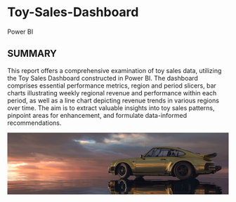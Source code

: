 # Toy-Sales-Dashboard
Power BI
## SUMMARY
This report offers a comprehensive examination of toy sales data, utilizing the Toy Sales Dashboard constructed in Power BI. The dashboard comprises essential performance metrics, region and period slicers, bar charts illustrating weekly regional revenue and performance within each period, as well as a line chart depicting revenue trends in various regions over time. The aim is to extract valuable insights into toy sales patterns, pinpoint areas for enhancement, and formulate data-informed recommendations.

![Interactive Dashboard](https://github.com/AdesanmiOjo/Toy-Sales-Dashboard/blob/main/car-6293917__340.jpg)
